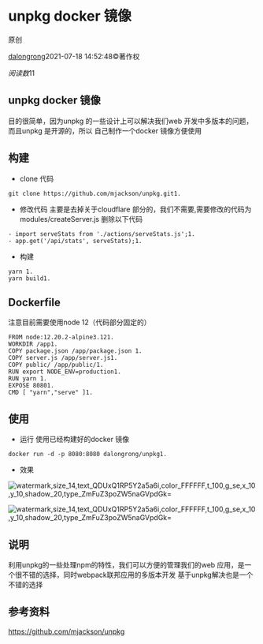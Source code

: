 # unpkg docker 镜像

 原创

[dalongrong](https://blog.51cto.com/rongfengliang)2021-07-18 14:52:48©著作权

*阅读数*11

## unpkg docker 镜像

目的很简单，因为unpkg 的一些设计上可以解决我们web 开发中多版本的问题，而且unpkg 是开源的，所以
自己制作一个docker 镜像方便使用

## 构建

- clone 代码

 

```
git clone https://github.com/mjackson/unpkg.git1.
```

- 修改代码
  主要是去掉关于cloudflare 部分的，我们不需要,需要修改的代码为modules/createServer.js
  删除以下代码

 

```
- import serveStats from './actions/serveStats.js';1.
- app.get('/api/stats', serveStats);1.
```

- 构建

```
yarn 1.
yarn build1.
```

## Dockerfile

注意目前需要使用node 12（代码部分固定的）

```
FROM node:12.20.2-alpine3.121.
WORKDIR /app1.
COPY package.json /app/package.json 1.
COPY server.js /app/server.js1.
COPY public/ /app/public/1.
RUN export NODE_ENV=production1.
RUN yarn 1.
EXPOSE 80801.
CMD [ "yarn","serve" ]1.
```

## 使用

- 运行
  使用已经构建好的docker 镜像

 

```
docker run -d -p 8080:8080 dalongrong/unpkg1.
```

- 效果

![watermark,size_14,text_QDUxQ1RP5Y2a5a6i,color_FFFFFF,t_100,g_se,x_10,y_10,shadow_20,type_ZmFuZ3poZW5naGVpdGk=](https://s4.51cto.com/images/blog/202107/18/2c48f60537e92c02bdd427658b228690.png?x-oss-process=image/watermark,size_14,text_QDUxQ1RP5Y2a5a6i,color_FFFFFF,t_100,g_se,x_10,y_10,shadow_20,type_ZmFuZ3poZW5naGVpdGk=)

 

 


![watermark,size_14,text_QDUxQ1RP5Y2a5a6i,color_FFFFFF,t_100,g_se,x_10,y_10,shadow_20,type_ZmFuZ3poZW5naGVpdGk=](https://s4.51cto.com/images/blog/202107/18/d8ab84039085783ac8c6bcbb21fa2f30.png?x-oss-process=image/watermark,size_14,text_QDUxQ1RP5Y2a5a6i,color_FFFFFF,t_100,g_se,x_10,y_10,shadow_20,type_ZmFuZ3poZW5naGVpdGk=)

 

 

## 说明

利用unpkg的一些处理npm的特性，我们可以方便的管理我们的web 应用，是一个很不错的选择，同时webpack联邦应用的多版本开发
基于unpkg解决也是一个不错的选择

## 参考资料

https://github.com/mjackson/unpkg